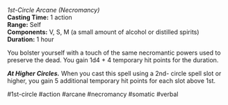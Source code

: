 *1st-Circle Arcane (Necromancy)*  
**Casting Time:** 1 action  
**Range:** Self  
**Components:** V, S, M (a small amount of alcohol or distilled spirits)  
**Duration:** 1 hour

You bolster yourself with a touch of the same necromantic powers used to preserve the dead. You gain 1d4 + 4 temporary hit points for the duration.

***At Higher Circles.*** When you cast this spell using a 2nd- circle spell slot or higher, you gain 5 additional temporary hit points for each slot above 1st.

#1st-circle #action #arcane #necromancy #somatic #verbal
